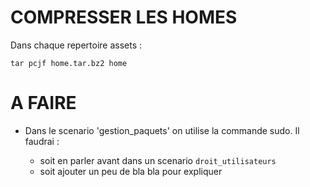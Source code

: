 
# COMPRESSER LES HOMES

Dans chaque repertoire assets :

`tar pcjf home.tar.bz2 home`

# A FAIRE 

* Dans le scenario 'gestion_paquets' on utilise la commande sudo. Il faudrai :

  - soit en parler avant dans un scenario `droit_utilisateurs`
  - soit ajouter un peu de bla bla pour expliquer 
